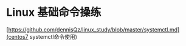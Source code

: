 # Linux  基础命令操练

[https://github.com/dennisQz/linux_study/blob/master/systemctl.md](centos7 systemctl命令使用)
